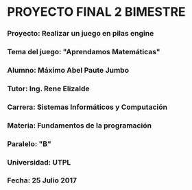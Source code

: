# PROYECTO FINAL 2 BIMESTRE
### Proyecto: Realizar un juego en pilas engine
### Tema del juego: "Aprendamos Matemáticas"
### Alumno: Máximo Abel Paute Jumbo
### Tutor: Ing. Rene Elizalde
### Carrera: Sistemas Informáticos y Computación
### Materia: Fundamentos de la programación
### Paralelo: "B"
### Universidad: UTPL
### Fecha: 25 Julio 2017
